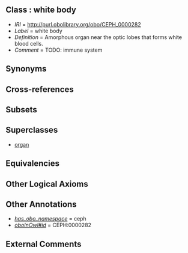 
## Class : white body

 * *IRI* = http://purl.obolibrary.org/obo/CEPH_0000282
 * *Label* = white body
 * *Definition* = Amorphous organ near the optic lobes that forms white blood cells.
 * *Comment* = TODO: immune system

## Synonyms


## Cross-references


## Subsets


## Superclasses

 * [organ](../../UBERON/62/UBERON_0000062.md)

## Equivalencies


## Other Logical Axioms


## Other Annotations

 * *[has_obo_namespace](../../ce/oboInOwl#hasOBONamespace.md)* = ceph
 * *[oboInOwl#id](../../id/oboInOwl#id.md)* = CEPH:0000282

## External Comments

